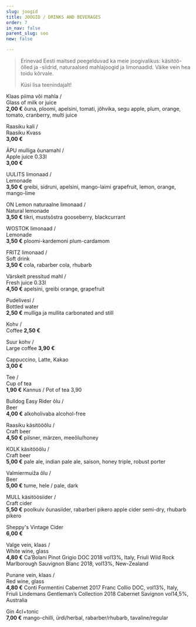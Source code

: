 ```yaml
---
slug: joogid
title: JOOGID / DRINKS AND BEVERAGES
order: 7
in_nav: false
parent_slug: soo
new: false

---
```

<div class="ellipsis"></div>

> Erinevad Eesti maitsed peegelduvad ka meie joogivalikus: käsitöö-õlled ja -siidrid, naturaalsed mahlajoogid ja limonaadid. Väike vein hea toidu kõrvale. 
>
> Küsi lisa teenindajalt!

Klaas piima või mahla /  
Glass of milk or juice  
**2,00 €**
<span class="koostis">õuna, ploomi, apelsini, tomati, jõhvika, segu apple, plum, orange, tomato, cranberry, multi juice</span>

Raasiku kali /  
Raasiku Kvass  
**3,00 €**

ÄPU mulliga õunamahl /  
Apple juice 0.33l  
**3,00 €**

UULITS limonaad /  
Lemonade  
**3,50 €**
<span class="koostis">greibi, sidruni, apelsini, mango-laimi grapefruit, lemon, orange, mango-lime</span>

ON Lemon naturaalne limonaad /  
Natural lemonade  
**3,50 €**
<span class="koostis">tikri, mustsõstra gooseberry, blackcurrant</span>

WOSTOK limonaad /  
Lemonade  
**3,50 €**
<span class="koostis">ploomi-kardemoni plum-cardamom</span>

FRITZ limonaad /  
Soft drink  
**3,50 €**
<span class="koostis">cola, rabarber cola, rhubarb</span>

Värskelt pressitud mahl /  
Fresh juice 0.33l  
**4,50 €**
<span class="koostis">apelsini, greibi orange, grapefruit</span>

Pudelivesi /  
Bottled water  
**2,50 €**
<span class="koostis">mulliga ja mullita carbonated and still</span>

Kohv /  
Coffee
**2,50 €**

Suur kohv /  
Large coffee
**3,90 €**

Cappuccino, Latte, Kakao  
**3,00 €**

Tee /  
Cup of tea  
**1,90 €**
<span class="koostis">Kannus / Pot of tea 3,90</span>

Bulldog Easy Rider õlu /  
Beer  
**4,00 €**
<span class="koostis">alkoholivaba alcohol-free</span>

Raasiku käsitööõlu /  
Craft beer  
**4,50 €**
<span class="koostis">pilsner, märzen, meeõlu/honey</span>

KOLK käsitööõlu /  
Craft beer  
**5,00 €**
<span class="koostis">pale ale, indian pale ale, saison, honey triple, robust porter</span>

Valmiermuiža õlu /  
Beer  
**5,00 €**
<span class="koostis">tume, hele / pale, dark</span>

MULL käsitöösiider /  
Craft cider  
**5,50 €**
<span class="koostis">poolkuiv õunasiider, rabarberi pikero apple cider semi-dry, rhubarb pikero</span>

Sheppy's Vintage Cider  
**6,00 €**

Valge vein, klaas /  
White wine, glass  
**4,80 €**
<span class="koostis">Ca’Bolani Pinot Grigio DOC 2018 vol13%, Italy, Friuli Wild Rock Marlborough Sauvignon Blanc 2018, vol13%, New-Zealand</span>

Punane vein, klaas /  
Red wine, glass  
**4,80 €**
<span class="koostis">Conti Formentini Cabernet 2017 Franc Collio DOC, vol13%, Italy, Friuli Lindemans Gentleman’s Collection 2018 Cabernet Savignon vol14,5%, Australia</span>

Gin 4cl+tonic  
**7,00 €**
<span class="koostis">mango-chilli, ürdi/herbal, rabarber/rhubarb, tavaline/regular</span>